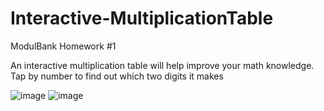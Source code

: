 # Interactive-MultiplicationTable

ModulBank Homework #1

An interactive multiplication table will help improve your math knowledge.
Tap by number to find out which two digits it makes

![image](https://user-images.githubusercontent.com/40365973/56086764-eb661b00-5e76-11e9-9f15-3b718a511b0e.png)
![image](https://user-images.githubusercontent.com/40365973/56086770-0afd4380-5e77-11e9-8efe-d144dff826d5.png)
